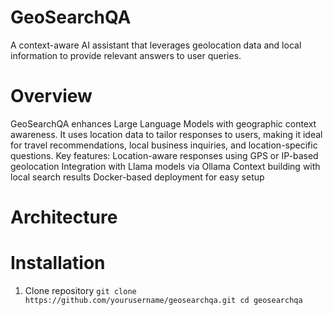 # GeoSearchQA
A context-aware AI assistant that leverages geolocation data and local information to provide relevant answers to user queries.

# Overview

GeoSearchQA enhances Large Language Models with geographic context awareness. It uses location data to tailor responses to users, making it ideal for travel recommendations, local business inquiries, and location-specific questions.
Key features:
Location-aware responses using GPS or IP-based geolocation
Integration with Llama models via Ollama
Context building with local search results
Docker-based deployment for easy setup

# Architecture 

# Installation 
1. Clone repository 
   `git clone https://github.com/yourusername/geosearchqa.git
   cd geosearchqa`

